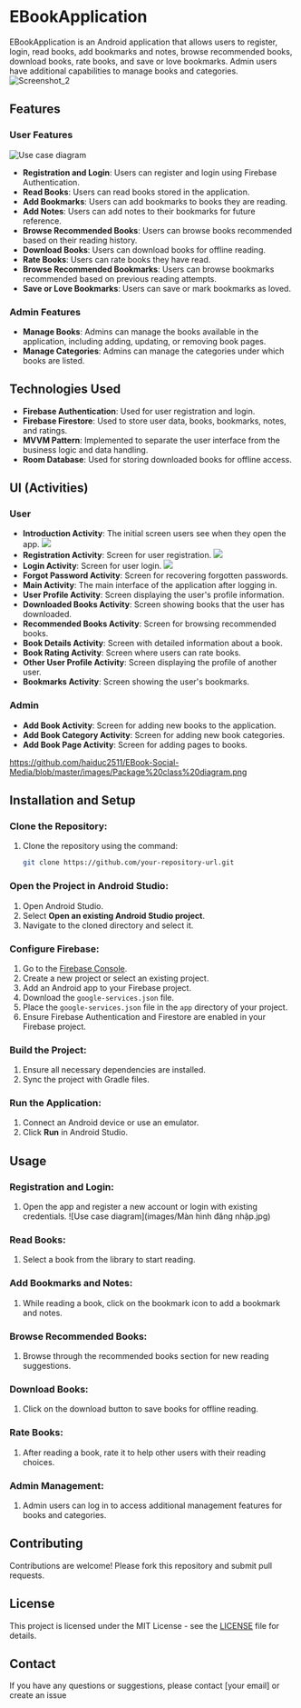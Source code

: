 # EBookApplication

EBookApplication is an Android application that allows users to register, login, read books, add bookmarks and notes, browse recommended books, download books, rate books, and save or love bookmarks. Admin users have additional capabilities to manage books and categories.
![Screenshot_2](https://github.com/haiduc2511/EBook-Social-Media/blob/master/images/ERD.png)
## Features

### User Features
![Use case diagram](images/use-case.jpg)
- **Registration and Login**: Users can register and login using Firebase Authentication.
- **Read Books**: Users can read books stored in the application.
- **Add Bookmarks**: Users can add bookmarks to books they are reading.
- **Add Notes**: Users can add notes to their bookmarks for future reference.
- **Browse Recommended Books**: Users can browse books recommended based on their reading history.
- **Download Books**: Users can download books for offline reading.
- **Rate Books**: Users can rate books they have read.
- **Browse Recommended Bookmarks**: Users can browse bookmarks recommended based on previous reading attempts.
- **Save or Love Bookmarks**: Users can save or mark bookmarks as loved.

### Admin Features

- **Manage Books**: Admins can manage the books available in the application, including adding, updating, or removing book pages.
- **Manage Categories**: Admins can manage the categories under which books are listed.

## Technologies Used

- **Firebase Authentication**: Used for user registration and login.
- **Firebase Firestore**: Used to store user data, books, bookmarks, notes, and ratings.
- **MVVM Pattern**: Implemented to separate the user interface from the business logic and data handling.
- **Room Database**: Used for storing downloaded books for offline access.


## UI (Activities)

### User

- **Introduction Activity**: The initial screen users see when they open the app.
![](https://github.com/haiduc2511/EBook-Social-Media/blob/master/images/M%C3%A0n%20h%C3%ACnh%20ch%C3%ADnh.jpg)
- **Registration Activity**: Screen for user registration.
![](https://github.com/haiduc2511/EBook-Social-Media/blob/master/images/M%C3%A0n%20h%C3%ACnh%20%C4%91%C4%83ng%20k%C3%AD.jpg)
- **Login Activity**: Screen for user login.
![](https://github.com/haiduc2511/EBook-Social-Media/blob/master/images/M%C3%A0n%20h%C3%ACnh%20%C4%91%C4%83ng%20nh%E1%BA%ADp.jpg)
- **Forgot Password Activity**: Screen for recovering forgotten passwords.
![]()
- **Main Activity**: The main interface of the application after logging in.
![]()
- **User Profile Activity**: Screen displaying the user's profile information.
![]()
- **Downloaded Books Activity**: Screen showing books that the user has downloaded.
![]()
- **Recommended Books Activity**: Screen for browsing recommended books.
![]()
- **Book Details Activity**: Screen with detailed information about a book.
![]()
- **Book Rating Activity**: Screen where users can rate books.
![]()
- **Other User Profile Activity**: Screen displaying the profile of another user.
![]()
- **Bookmarks Activity**: Screen showing the user's bookmarks.
![]()

### Admin

- **Add Book Activity**: Screen for adding new books to the application.
![]()
- **Add Book Category Activity**: Screen for adding new book categories.
![]()
- **Add Book Page Activity**: Screen for adding pages to books.
![]()

https://github.com/haiduc2511/EBook-Social-Media/blob/master/images/Package%20class%20diagram.png
## Installation and Setup

### Clone the Repository:
1. Clone the repository using the command:
    ```bash
    git clone https://github.com/your-repository-url.git
    ```

### Open the Project in Android Studio:
1. Open Android Studio.
2. Select **Open an existing Android Studio project**.
3. Navigate to the cloned directory and select it.

### Configure Firebase:
1. Go to the [Firebase Console](https://console.firebase.google.com/).
2. Create a new project or select an existing project.
3. Add an Android app to your Firebase project.
4. Download the `google-services.json` file.
5. Place the `google-services.json` file in the `app` directory of your project.
6. Ensure Firebase Authentication and Firestore are enabled in your Firebase project.

### Build the Project:
1. Ensure all necessary dependencies are installed.
2. Sync the project with Gradle files.

### Run the Application:
1. Connect an Android device or use an emulator.
2. Click **Run** in Android Studio.

## Usage

### Registration and Login:
1. Open the app and register a new account or login with existing credentials.
![Use case diagram](images/Màn hình đăng nhập.jpg)
### Read Books:
1. Select a book from the library to start reading.

### Add Bookmarks and Notes:
1. While reading a book, click on the bookmark icon to add a bookmark and notes.

### Browse Recommended Books:
1. Browse through the recommended books section for new reading suggestions.

### Download Books:
1. Click on the download button to save books for offline reading.

### Rate Books:
1. After reading a book, rate it to help other users with their reading choices.

### Admin Management:
1. Admin users can log in to access additional management features for books and categories.

## Contributing
Contributions are welcome! Please fork this repository and submit pull requests.

## License
This project is licensed under the MIT License - see the [LICENSE](LICENSE) file for details.

## Contact
If you have any questions or suggestions, please contact [your email] or create an issue 
